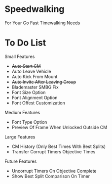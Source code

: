 # Speedwalking
For Your Go Fast Timewalking Needs  

# To Do List
Small Features  
- ~~Auto Start CM~~  
- Auto Leave Vehicle  
- Auto Kick From Mount  
- ~~Auto Invite After Leaving Group~~  
- Blademaster SMBG Fix  
- Font Size Option  
- Font Alignment Option  
- Font Offest Customization  

Medium Features  
- Font Type Option  
- Preview Of Frame When Unlocked Outside CM  

Large Features  
- CM History (Only Best Times With Best Splits)  
- Transfer Corrupt Timers Objective Times  

Future Features  
- Uncorrupt Timers On Objective Complete  
- Show Best Split Comparison On Timer  
